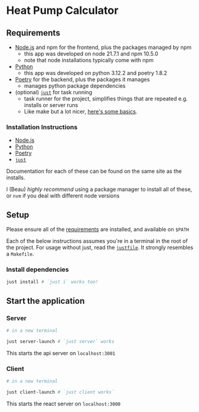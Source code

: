 # Heat Pump Calculator

## Requirements

- [Node.js](https://nodejs.org/en/about) and npm for the frontend, plus the packages managed by npm
    - this app was developed on node 21.7.1 and npm 10.5.0
    - note that node installations typically come with npm
- [Python](https://www.python.org/about/)
    - this app was developed on python 3.12.2 and poetry 1.8.2
- [Poetry](https://python-poetry.org/) for the backend, plus the packages it manages
    - manages python package dependencies
- (optional) [`just`](https://github.com/casey/just) for task running
    - task runner for the project, simplifies things that are repeated e.g. installs or server runs
    - Like make but a lot nicer, [here's some basics](https://github.com/casey/just?tab=readme-ov-file#quick-start).

### Installation Instructions

- [Node.js](https://nodejs.org/en/learn/getting-started/how-to-install-nodejs)
- [Python](https://www.python.org/downloads/)
- [Poetry](https://python-poetry.org/docs/#installation)
- [`just`](https://github.com/casey/just?tab=readme-ov-file#installation)


Documentation for each of these can be found on the same site as the installs.


I (Beau) *highly recommend* using a package manager to install all of these,
or `nvm` if you deal with different node versions

## Setup

Please ensure all of the [requirements](#Requirements) are installed, and
available on `$PATH`

Each of the below instructions assumes you're in a terminal in the root of the project.
For usage without just, read the [`justfile`](./justfile). It strongly resembles a `Makefile`.

### Install dependencies

```bash
just install # `just i` works too!

```

## Start the application

### Server
```bash
# in a new terminal

just server-launch # `just server` works
```

This starts the api server on `localhost:3001`


### Client
```bash
# in a new terminal

just client-launch # `just client works`
```

This starts the react server on `localhost:3000`
